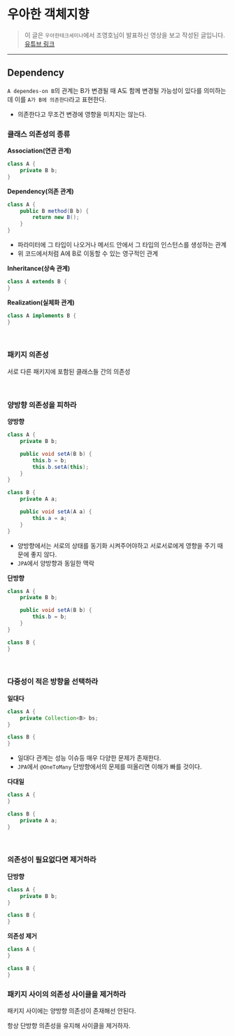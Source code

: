 # 우아한 객체지향
> 이 글은 `우아한테크세미나`에서 조영호님이 발표하신 영상을 보고 작성된 글입니다.
> [유튜브 링크](https://www.youtube.com/watch?v=dJ5C4qRqAgA&ab_channel=%EC%9A%B0%EC%95%84%ED%95%9CTech)

---

## Dependency
`A dependes-on B`의 관계는 B가 변경될 때 A도 함께 변경될 가능성이 있다를 의미하는데 이를 `A가 B에 의존한다`라고 표현한다.
- 의존한다고 무조건 변경에 영향을 미치지는 않는다.

### 클래스 의존성의 종류
**Association(연관 관계)**
```java
class A {
    private B b;
}
```

**Dependency(의존 관계)**
```java
class A {
    public B method(B b) {
        return new B();
    }
}
```
- 파라미터에 그 타입이 나오거나 메서드 안에서 그 타입의 인스턴스를 생성하는 관계
- 위 코드에서처럼 A에 B로 이동할 수 있는 영구적인 관계

**Inheritance(상속 관계)**
```java
class A extends B {
}
```

**Realization(실체화 관계)**
```java
class A implements B {
}
```

<br>

### 패키지 의존성
서로 다른 패키지에 포함된 클래스들 간의 의존성

<br>

### 양방향 의존성을 피하라
**양방향**
```java
class A {
    private B b;

    public void setA(B b) {
        this.b = b;
        this.b.setA(this);
    }
}

class B {
    private A a;

    public void setA(A a) {
        this.a = a;
    }
}
```
- 양방향에서는 서로의 상태를 동기화 시켜주어야하고 서로서로에게 영향을 주기 때문에 좋지 않다.
- `JPA`에서 양방향과 동일한 맥락

**단방향**
```java
class A {
    private B b;

    public void setA(B b) {
        this.b = b;
    }
}

class B {
}
```

<br>

### 다중성이 적은 방향을 선택하라
**일대다**
```java
class A {
    private Collection<B> bs;
}

class B {
}
```
- 일대다 관계는 성능 이슈등 매우 다양한 문제가 존재한다.
- `JPA`에서 `@OneToMany` 단방향에서의 문제를 떠올리면 이해가 빠를 것이다.

**다대일**
```java
class A {
}

class B {
    private A a;
}
```

<br>

### 의존성이 필요없다면 제거하라
**단방향**
```java
class A {
    private B b;
}

class B {
}
```

**의존성 제거**
```java
class A {
}

class B {
}
```

### 패키지 사이의 의존성 사이클을 제거하라
패키지 사이에는 양방향 의존성이 존재해선 안된다.

항상 단방향 의존성을 유지해 사이클을 제거하자.


